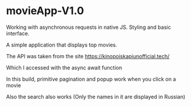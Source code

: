 # movieApp-V1.0
Working with asynchronous requests in native JS.  Styling and basic interface.

A simple application that displays top movies.

The API was taken from the site https://kinopoiskapiunofficial.tech/

Which I accessed with the async await function

In this build, primitive pagination and popup work when you click on a movie

Also the search also works (Only the names in it are displayed in Russian)
